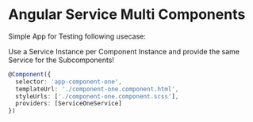# Angular Service Multi Components

Simple App for Testing following usecase:

Use a Service Instance per Component Instance and provide the same Service for the Subcomponents!

```ts
@Component({
  selector: 'app-component-one',
  templateUrl: './component-one.component.html',
  styleUrls: ['./component-one.component.scss'],
  providers: [ServiceOneService]
})
```